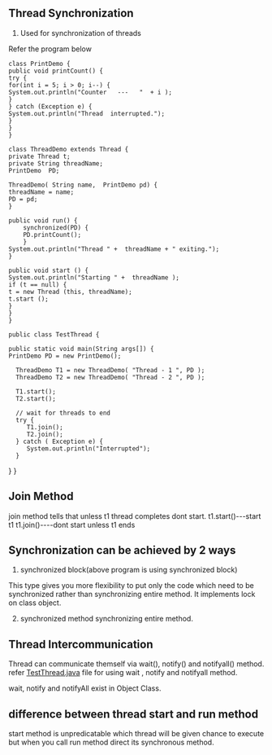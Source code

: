 **Thread Synchronization**
---------------------------
1. Used for synchronization of threads

Refer the program below

    class PrintDemo {
    public void printCount() {
    try {
    for(int i = 5; i > 0; i--) {
    System.out.println("Counter   ---   "  + i );
    }
    } catch (Exception e) {
    System.out.println("Thread  interrupted.");
    }
    }
    }

    class ThreadDemo extends Thread {
    private Thread t;
    private String threadName;
    PrintDemo  PD;
    
    ThreadDemo( String name,  PrintDemo pd) {
    threadName = name;
    PD = pd;
    }
    
    public void run() {
        synchronized(PD) {
        PD.printCount();
        }
    System.out.println("Thread " +  threadName + " exiting.");
    }
    
    public void start () {
    System.out.println("Starting " +  threadName );
    if (t == null) {
    t = new Thread (this, threadName);
    t.start ();
    }
    }
    }

    public class TestThread {
    
    public static void main(String args[]) {
    PrintDemo PD = new PrintDemo();

      ThreadDemo T1 = new ThreadDemo( "Thread - 1 ", PD );
      ThreadDemo T2 = new ThreadDemo( "Thread - 2 ", PD );

      T1.start();
      T2.start();

      // wait for threads to end
      try {
         T1.join();
         T2.join();
      } catch ( Exception e) {
         System.out.println("Interrupted");
      }
}
}

**Join Method**
---------------
join method tells that unless t1 thread completes dont start.
t1.start()---start t1
t1.join()----dont start unless t1 ends


**Synchronization can be achieved by 2 ways**
-----------------------------------------------
1. synchronized block(above program is using synchronized block)

This type gives you more flexibility to put only the code which need to be synchronized 
rather than synchronizing entire method. It implements lock on class object.

2. synchronized method
synchronizing entire method.

**Thread Intercommunication**
-----------------------------
Thread can communicate themself via wait(), notify() and notifyall() method.
refer [TestThread.java]() file for using wait , notify and notifyall method.

wait, notify and notifyAll exist in Object Class.

**difference between thread start and run method**
--------------------------------------------------
start method is unpredicatable which thread will be given chance to execute but when you call
run method direct its synchronous method.






